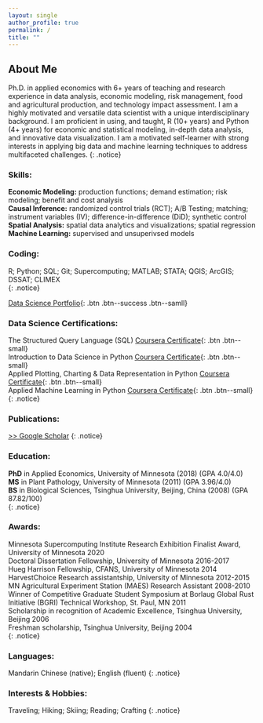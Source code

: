 ```yaml
---
layout: single
author_profile: true
permalink: /
title: ""
---
```

## About Me
Ph.D. in applied economics with 6+ years of teaching and research experience in data analysis, economic modeling, risk management, food and agricultural production, and technology impact assessment. I am a highly motivated and versatile data scientist with a unique interdisciplinary background. I am proficient in using, and taught, R (10+ years) and Python (4+ years) for economic and statistical modeling, in-depth data analysis, and innovative data visualization. I am a motivated self-learner with strong interests in applying big data and machine learning techniques to address multifaceted challenges.
{: .notice}

### Skills:
**Economic Modeling:** production functions; demand estimation; risk modeling; benefit and cost analysis  
**Causal Inference:** randomized control trials (RCT); A/B Testing; matching; instrument variables (IV); difference-in-difference (DiD); synthetic control    
**Spatial Analysis:** spatial data analytics and visualizations; spatial regression  
**Machine Learning:** supervised and unsuperivsed models  

### Coding:
R; Python; SQL; Git; Supercomputing; MATLAB; STATA; QGIS; ArcGIS; DSSAT; CLIMEX  
{: .notice}

[Data Science Portfolio](/portfolio/){: .btn .btn--success .btn--samll}

### Data Science Certifications:
The Structured Query Language (SQL) [Coursera Certificate](https://coursera.org/share/1d078f4e6c393c51c3cf54a2ba646565){: .btn .btn--small}  
Introduction to Data Science in Python [Coursera Certificate](https://coursera.org/share/48e23cb51c877f67919c0f8da380ed97){: .btn .btn--small}  
Applied Plotting, Charting & Data Representation in Python [Coursera Certificate](https://coursera.org/share/3458510d7cc892eb6a328ab992c9c4d1){: .btn .btn--small}  
Applied Machine Learning in Python [Coursera Certificate](https://coursera.org/share/8b68e31f7a35a9ca4dc2e29b205a0841){: .btn .btn--small}  
{: .notice}

### Publications:  
[>> Google Scholar](https://scholar.google.com/citations?user=xbBwIeoAAAAJ&hl=en&oi=ao)
{: .notice}

### Education:  
**PhD** in Applied Economics, University of Minnesota (2018) (GPA 4.0/4.0)  
**MS** in Plant Pathology, University of Minnesota (2011) (GPA 3.96/4.0)  
**BS** in Biological Sciences, Tsinghua University, Beijing, China (2008) (GPA 87.82/100)  
{: .notice}

### Awards:
Minnesota Supercomputing Institute Research Exhibition Finalist Award, University of Minnesota 2020  
Doctoral Dissertation Fellowship, University of Minnesota 2016-2017  
Hueg Harrison Fellowship, CFANS, University of Minnesota 2014  
HarvestChoice Research assistantship, University of Minnesota 2012-2015  
MN Agricultural Experiment Station (MAES) Research Assistant 2008-2010  
Winner of Competitive Graduate Student Symposium at Borlaug Global Rust Initiative (BGRI) Technical Workshop, St. Paul, MN 2011  
Scholarship in recognition of Academic Excellence, Tsinghua University, Beijing 2006  
Freshman scholarship, Tsinghua University, Beijing 2004  
{: .notice}

### Languages:  
Mandarin Chinese (native); English (fluent)
{: .notice}

### Interests & Hobbies:  
Traveling; Hiking; Skiing; Reading; Crafting
{: .notice}